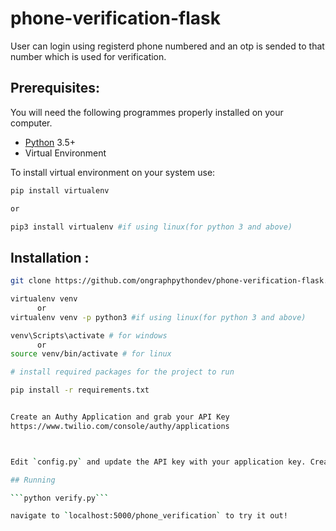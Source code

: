 # phone-verification-flask

User can login using registerd phone numbered and an otp is sended to that number which is used for verification.


## Prerequisites:

You will need the following programmes properly installed on your computer.

* [Python](https://www.python.org/) 3.5+
* Virtual Environment

To install virtual environment on your system use:

```bash
pip install virtualenv

or

pip3 install virtualenv #if using linux(for python 3 and above)
```
## Installation             :

```bash
git clone https://github.com/ongraphpythondev/phone-verification-flask.git

virtualenv venv 
      or 
virtualenv venv -p python3 #if using linux(for python 3 and above)

venv\Scripts\activate # for windows
      or
source venv/bin/activate # for linux

# install required packages for the project to run

pip install -r requirements.txt


Create an Authy Application and grab your API Key
https://www.twilio.com/console/authy/applications



Edit `config.py` and update the API key with your application key. Create a secret key for managing sessions.

## Running

```python verify.py```

navigate to `localhost:5000/phone_verification` to try it out!
